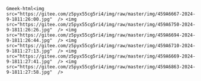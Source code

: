 `Gmeek-html<img src="https://gitee.com/z5pyx55cg5ri4/img/raw/master/img/459A6667-2024-9-1811:26:00.jpg"  />
<img src="https://gitee.com/z5pyx55cg5ri4/img/raw/master/img/459A6750-2024-9-1811:26:26.jpg"  />
<img src="https://gitee.com/z5pyx55cg5ri4/img/raw/master/img/459A6694-2024-9-1811:26:44.jpg"  />
<img src="https://gitee.com/z5pyx55cg5ri4/img/raw/master/img/459A6710-2024-9-1811:27:13.jpg"  />
<img src="https://gitee.com/z5pyx55cg5ri4/img/raw/master/img/459A6669-2024-9-1811:27:41.jpg"  />
<img src="https://gitee.com/z5pyx55cg5ri4/img/raw/master/img/459A6863-2024-9-1811:27:58.jpg"  />`
<!-- ##{"script":"<script src='https://blog.meekdai.com/Gmeek/plugins/lightbox.js'></script>"}## -->

